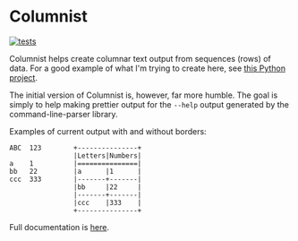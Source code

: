 # Columnist

[![tests](https://github.com/cgay/columnist/actions/workflows/test.yml/badge.svg)](https://github.com/cgay/columnist/.github/workflows/test.yml)


Columnist helps create columnar text output from sequences (rows) of data.  For a good
example of what I'm trying to create here, see [this Python
project](https://github.com/acksmaggart/columnar).

The initial version of Columnist is, however, far more humble. The goal is simply to help
making prettier output for the `--help` output generated by the command-line-parser
library.

Examples of current output with and without borders:

```
ABC  123        +---------------+
                |Letters|Numbers|
a    1          |===============|
bb   22         |a      |1      |
ccc  333        |-------+-------|
                |bb     |22     |
                |-------+-------|
                |ccc    |333    |
                +---------------+
```

Full documentation is [here](https://package.opendylan.org/columnist/index.html).
